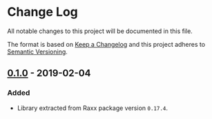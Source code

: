 # Change Log
All notable changes to this project will be documented in this file.

The format is based on [Keep a Changelog](http://keepachangelog.com/)
and this project adheres to [Semantic Versioning](http://semver.org/).

## [0.1.0](https://github.com/CrowdHailer/raxx/tree/0.17.5) - 2019-02-04

### Added

- Library extracted from Raxx package version `0.17.4`.
